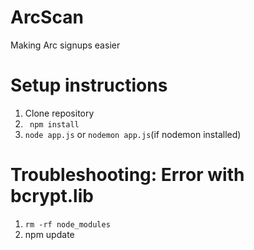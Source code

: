 # ArcScan
Making Arc signups easier

# Setup instructions
1) Clone repository
2) ``` npm install```
3) ``` node app.js ``` or ``` nodemon app.js ```(if nodemon installed)

# Troubleshooting: Error with bcrypt.lib
1) ```rm -rf node_modules ```
2) npm update
